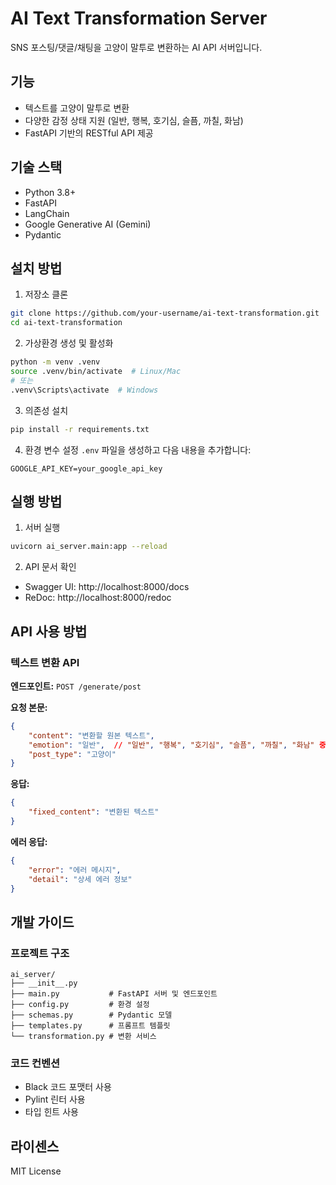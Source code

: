 # AI Text Transformation Server

SNS 포스팅/댓글/채팅을 고양이 말투로 변환하는 AI API 서버입니다.

## 기능

- 텍스트를 고양이 말투로 변환
- 다양한 감정 상태 지원 (일반, 행복, 호기심, 슬픔, 까칠, 화남)
- FastAPI 기반의 RESTful API 제공

## 기술 스택

- Python 3.8+
- FastAPI
- LangChain
- Google Generative AI (Gemini)
- Pydantic

## 설치 방법

1. 저장소 클론
```bash
git clone https://github.com/your-username/ai-text-transformation.git
cd ai-text-transformation
```

2. 가상환경 생성 및 활성화
```bash
python -m venv .venv
source .venv/bin/activate  # Linux/Mac
# 또는
.venv\Scripts\activate  # Windows
```

3. 의존성 설치
```bash
pip install -r requirements.txt
```

4. 환경 변수 설정
`.env` 파일을 생성하고 다음 내용을 추가합니다:
```
GOOGLE_API_KEY=your_google_api_key
```

## 실행 방법

1. 서버 실행
```bash
uvicorn ai_server.main:app --reload
```

2. API 문서 확인
- Swagger UI: http://localhost:8000/docs
- ReDoc: http://localhost:8000/redoc

## API 사용 방법

### 텍스트 변환 API

**엔드포인트:** `POST /generate/post`

**요청 본문:**
```json
{
    "content": "변환할 원본 텍스트",
    "emotion": "일반",  // "일반", "행복", "호기심", "슬픔", "까칠", "화남" 중 선택
    "post_type": "고양이"
}
```

**응답:**
```json
{
    "fixed_content": "변환된 텍스트"
}
```

**에러 응답:**
```json
{
    "error": "에러 메시지",
    "detail": "상세 에러 정보"
}
```

## 개발 가이드

### 프로젝트 구조
```
ai_server/
├── __init__.py
├── main.py           # FastAPI 서버 및 엔드포인트
├── config.py         # 환경 설정
├── schemas.py        # Pydantic 모델
├── templates.py      # 프롬프트 템플릿
└── transformation.py # 변환 서비스
```

### 코드 컨벤션
- Black 코드 포맷터 사용
- Pylint 린터 사용
- 타입 힌트 사용

## 라이센스

MIT License
